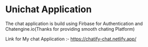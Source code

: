 # Unichat Application

The chat application is build using Firbase for Authentication and Chatengine.io(Thanks for providing smooth chating Platform)

Link for My chat Application :- https://chatify-chat.netlify.app/
